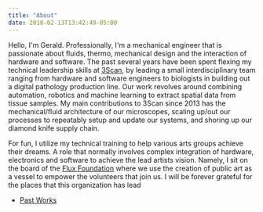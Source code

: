 ```yaml
---
title: "About"
date: 2018-02-13T13:42:49-05:00
---
```


Hello, I'm Gerald.
Professionally, I'm a mechanical engineer that is passionate about fluids, thermo, mechanical design and the interaction of hardware and software. The past several years have been spent flexing my technical leadership skills at [3Scan](http://www.3scan.com), by leading a small interdisciplinary team ranging from hardware and software engineers to biologists in building out a digital pathology production line. Our work revolves around combining automation, robotics and machine learning to extract spatial data from tissue samples. My main contributions to 3Scan since 2013 has the mechanical/fluid architecture of our microscopes, scaling up/out our processes to repeatably setup and update our systems, and shoring up our diamond knife supply chain.

For fun, I utilize my technical training to help various arts groups achieve their dreams. A role that normally involves complex integration of hardware, electronics and software to achieve the lead artists vision.  Namely, I sit on the board of the [Flux Foundation](http://www.fluxfoundation.org) where we use the creation of public art as a vessel to empower the volunteers that join us. I will be forever grateful for the places that this organization has lead 

* [Past Works](/works)
<!-- * [Resume](/resume/gspencer_eng.pdf) ---> 

